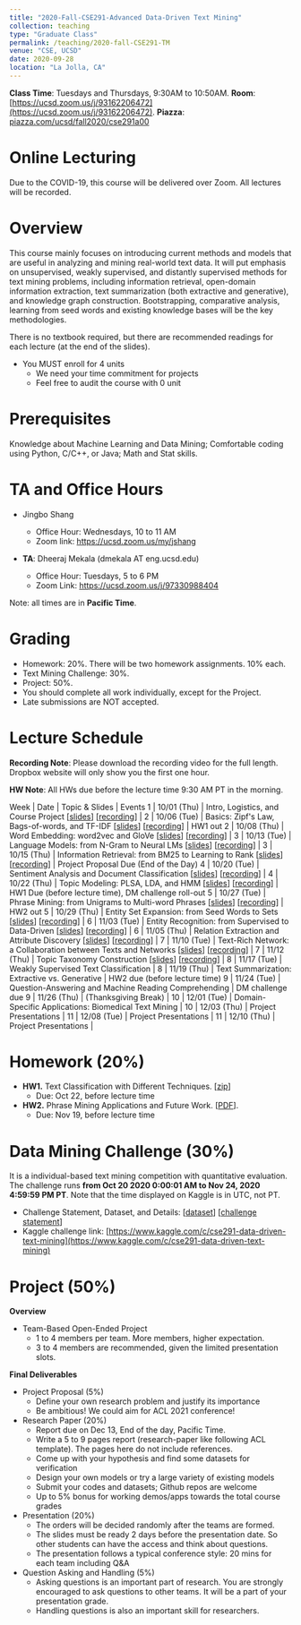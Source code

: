 ```yaml
---
title: "2020-Fall-CSE291-Advanced Data-Driven Text Mining"
collection: teaching
type: "Graduate Class"
permalink: /teaching/2020-fall-CSE291-TM
venue: "CSE, UCSD"
date: 2020-09-28
location: "La Jolla, CA"
---
```


**Class Time**: Tuesdays and Thursdays, 9:30AM to 10:50AM.  **Room**: [https://ucsd.zoom.us/j/93162206472](https://ucsd.zoom.us/j/93162206472).  **Piazza**: [piazza.com/ucsd/fall2020/cse291a00](https://piazza.com/ucsd/fall2020/cse291a00)


Online Lecturing
======

Due to the COVID-19, this course will be delivered over Zoom. All lectures will be recorded.

Overview
======

This course mainly focuses on introducing current methods and models that are useful in analyzing and mining real-world text data. It will put emphasis on unsupervised, weakly supervised, and distantly supervised methods for text mining problems, including information retrieval, open-domain information extraction, text summarization (both extractive and generative), and knowledge graph construction. Bootstrapping, comparative analysis, learning from seed words and existing knowledge bases will be the key methodologies.

There is no textbook required, but there are recommended readings for each lecture (at the end of the slides).

- You MUST enroll for 4 units
    - We need your time commitment for projects
    - Feel free to audit the course with 0 unit


Prerequisites
======

Knowledge about Machine Learning and Data Mining; Comfortable coding using Python, C/C++, or Java; Math and Stat skills.

TA and Office Hours
======

- Jingbo Shang
    - Office Hour: Wednesdays, 10 to 11 AM
    - Zoom link: https://ucsd.zoom.us/my/jshang

- **TA**: Dheeraj Mekala (dmekala AT eng.ucsd.edu)
    - Office Hour: Tuesdays, 5 to 6 PM
    - Zoom Link: https://ucsd.zoom.us/j/97330988404

Note: all times are in **Pacific Time**.

Grading
======

- Homework: 20%. There will be two homework assignments. 10% each. 
- Text Mining Challenge: 30%.
- Project: 50%.
- You should complete all work individually, except for the Project.
- Late submissions are NOT accepted.

Lecture Schedule
======

**Recording Note**: Please download the recording video for the full length. Dropbox website will only show you the first one hour.

**HW Note**: All HWs due before the lecture time 9:30 AM PT in the morning. 

Week | Date        | Topic & Slides                                                  | Events
1    | 10/01 (Thu) | Intro, Logistics, and Course Project [[slides](https://www.dropbox.com/s/reh9cdupvef8z34/lecture0_intro.pdf?dl=1)] [[recording](https://www.dropbox.com/sh/7dxwc218edt4069/AAD9T0Q6F33cJd57PooHl5j-a?dl=0)] |
2    | 10/06 (Tue) | Basics: Zipf's Law, Bags-of-words, and TF-IDF [[slides](https://www.dropbox.com/s/fu4uk8gz2nc1v15/lecture1_text_basics.pdf?dl=1)] [[recording](https://www.dropbox.com/sh/l5u2ictdekrtzm1/AADYRXzoAilCTfsGkMpV8Ngaa?dl=0)] | HW1 out
2    | 10/08 (Thu) | Word Embedding: word2vec and GloVe [[slides](https://www.dropbox.com/s/2xkgrjggiy98l1m/lecture2_word2vec.pdf?dl=1)] [[recording](https://www.dropbox.com/sh/gynerol8jqnmn0h/AAD-QdWWheQnG_GmSmwYTpEra?dl=0)] |
3    | 10/13 (Tue) | Language Models: from N-Gram to Neural LMs [[slides](https://www.dropbox.com/s/day8thlstztykuf/lecture3_lm.pdf?dl=1)] [[recording](https://www.dropbox.com/sh/wj4bc5u2ekp228l/AAAyt3FxdhOQbwgvBKQ_ecTEa?dl=0)] |
3    | 10/15 (Thu) | Information Retrieval: from BM25 to Learning to Rank [[slides](https://www.dropbox.com/s/j81l7prcg87ifus/lecture4_ir.pdf?dl=1)] [[recording](https://www.dropbox.com/sh/z2zzmq9rug844cp/AAAKRr6ughK_RBa-IWeEVfUIa?dl=0)] | Project Proposal Due (End of the Day)
4    | 10/20 (Tue) | Sentiment Analysis and Document Classification [[slides](https://www.dropbox.com/s/wljpuhvox9hxnbc/lecture5_sentiment.pdf?dl=1)] [[recording](https://www.dropbox.com/sh/gcbvawtx5hnd5vy/AABanutPv3ZsuUJ2iRyqkU24a?dl=0)] |
4    | 10/22 (Thu) | Topic Modeling: PLSA, LDA, and HMM [[slides](https://www.dropbox.com/s/es7k0dievp1l3g3/lecture6_lda.pdf?dl=1)] [[recording](https://www.dropbox.com/sh/r1bk26e1qdhx718/AACxdvf6p9o4MjX17n-pMK8Ca?dl=0)] | HW1 Due (before lecture time), DM challenge roll-out
5    | 10/27 (Tue) | Phrase Mining: from Unigrams to Multi-word Phrases [[slides](https://www.dropbox.com/s/ajehhah026vh0w8/lecture7_phrase.pdf?dl=1)] [[recording](https://www.dropbox.com/sh/z6nfgt4wnz6eb69/AAAwo0Vytybtvn6mnQADTGm8a?dl=0)]            | HW2 out
5    | 10/29 (Thu) | Entity Set Expansion: from Seed Words to Sets [[slides](https://www.dropbox.com/s/6znm25o1tr9prg5/lecture8_set_expan.pdf?dl=1)] [[recording](https://www.dropbox.com/sh/rlf2nn99fj5zjpg/AADNalVIPdoHE_BV6buZ-Jy4a?dl=0)] |
6    | 11/03 (Tue) | Entity Recognition: from Supervised to Data-Driven [[slides](https://www.dropbox.com/s/5e4puq198iwlg81/lecture9_ner.pdf?dl=1)] [[recording](https://www.dropbox.com/sh/5ngvwkqu3y3c3yx/AAAChta-14LfWv-wzA830sqza?dl=0)] |
6    | 11/05 (Thu) | Relation Extraction and Attribute Discovery [[slides](https://www.dropbox.com/s/xomolpsns48lozy/lecture10_open_ie.pdf?dl=1)] [[recording](https://www.dropbox.com/sh/2f40ztj7ebvyer3/AACsphjXr3LA4n0HC0UZsbc4a?dl=0)] |
7    | 11/10 (Tue) | Text-Rich Network: a Collaboration between Texts and Networks [[slides](https://www.dropbox.com/s/bdbrnvz6lgnh4x9/lecture11_text-rich_network.pdf?dl=1)] [[recording](https://www.dropbox.com/sh/xvaeye852umt81u/AAAm5BiFa0-BgEVHhrW0VjSna?dl=0)] |
7    | 11/12 (Thu) | Topic Taxonomy Construction [[slides](https://www.dropbox.com/s/s1xbq47h15i2aci/lecture12_topic_taxonomy.pdf?dl=1)] [[recording](https://www.dropbox.com/sh/t4q7cv636uo28k8/AACArLMEj37x0Su5pDXiqrOua?dl=0)] |
8    | 11/17 (Tue) | Weakly Supervised Text Classification                           |
8    | 11/19 (Thu) | Text Summarization: Extractive vs. Generative                   | HW2 due (before lecture time)
9    | 11/24 (Tue) | Question-Answering and Machine Reading Comprehending            | DM challenge due
9    | 11/26 (Thu) | (Thanksgiving Break)                                            |
10   | 12/01 (Tue) | Domain-Specific Applications: Biomedical Text Mining            |
10   | 12/03 (Thu) | Project Presentations                                           |
11   | 12/08 (Tue) | Project Presentations                                           |
11   | 12/10 (Thu) | Project Presentations                                           |

Homework (20%)
======

- **HW1.** Text Classification with Different Techniques. [[zip](https://www.dropbox.com/s/59b5mwx82xxfc3n/HW-1.zip?dl=1)]
    - Due: Oct 22, before lecture time
- **HW2.** Phrase Mining Applications and Future Work. [[PDF](https://www.dropbox.com/s/42xtzd12uljy4mb/CSE291_Text_Mining___HW2.pdf?dl=1)].
    - Due: Nov 19, before lecture time

Data Mining Challenge (30%)
======

It is a individual-based text mining competition with quantitative evaluation. 
The challenge runs **from Oct 20 2020 0:00:01 AM to Nov 24, 2020 4:59:59 PM PT**. Note that the time displayed on Kaggle is in UTC, not PT.

- Challenge Statement, Dataset, and Details: [[dataset](https://www.dropbox.com/s/pc7hb7m0x62fsi9/Challenge.zip?dl=1)] [[challenge statement](https://www.dropbox.com/s/5nzjspyhd8a5r2u/CSE291_Text_Mining___DM_Challenge.pdf?dl=1)]
- Kaggle challenge link: [https://www.kaggle.com/c/cse291-data-driven-text-mining](https://www.kaggle.com/c/cse291-data-driven-text-mining)

Project (50%)
======

**Overview**
- Team-Based Open-Ended Project
    - 1 to 4 members per team. More members, higher expectation.
    - 3 to 4 members are recommended, given the limited presentation slots.

**Final Deliverables**
- Project Proposal (5%)
    - Define your own research problem and justify its importance
    - Be ambitious! We could aim for ACL 2021 conference!
- Research Paper (20%)
    - Report due on Dec 13, End of the day, Pacific Time. 
    - Write a 5 to 9 pages report (research-paper like following ACL template). The pages here do not include references.
    - Come up with your hypothesis and find some datasets for verification
    - Design your own models or try a large variety of existing models
    - Submit your codes and datasets; Github repos are welcome
    - Up to 5% bonus for working demos/apps towards the total course grades
- Presentation (20%)
    - The orders will be decided randomly after the teams are formed.
    - The slides must be ready 2 days before the presentation date. So other students can have the access and think about questions.
    - The presentation follows a typical conference style: 20 mins for each team including Q&A
- Question Asking and Handling (5%)
    - Asking questions is an important part of research. You are strongly encouraged to ask 
    questions to other teams. It will be a part of your presentation grade.
    - Handling questions is also an important skill for researchers. 
